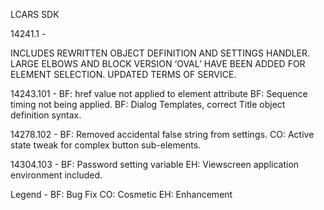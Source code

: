 LCARS SDK 

14241.1 - 

INCLUDES REWRITTEN OBJECT DEFINITION AND SETTINGS HANDLER. 
LARGE ELBOWS AND BLOCK VERSION ‘OVAL’ HAVE BEEN ADDED FOR 
ELEMENT SELECTION. UPDATED TERMS OF SERVICE.

14243.101 -
BF:  href value not applied to element attribute
BF:  Sequence timing not being applied.
BF:  Dialog Templates, correct Title object definition syntax.

14278.102 - 
BF:  Removed accidental false string from settings.
CO:  Active state tweak for complex button sub-elements.

14304.103 - 
BF:  Password setting variable
EH:  Viewscreen application environment included.




Legend - 
BF:  Bug Fix
CO:  Cosmetic
EH:  Enhancement
